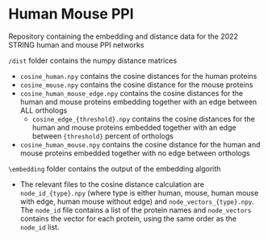 # Human Mouse PPI

Repository containing the embedding and distance data for the 2022 STRING human and mouse PPI networks

`/dist` folder contains the numpy distance matrices
- `cosine_human.npy` contains the cosine distances for the human proteins
- `cosine_mouse.npy` contains the cosine distance for the mouse proteins
- `cosine_human_mouse_edge.npy` contains the cosine distances for the human and mouse proteins embedding together with an edge between ALL orthologs
    - `cosine_edge_{threshold}.npy` contains the cosine distances for the human and mouse proteins embedded together with an edge between `{threshold}` percent of orthologs
- `cosine_human_mouse.npy` contains the cosine distance for the human and mouse proteins embedded together with no edge between orthologs

`\embedding` folder contains the output of the embedding algorith
- The relevant files to the cosine distance calculation are `node_id_{type}.npy` (where type is either human, mouse, human mouse with edge, human mouse without edge) and `node_vectors_{type}.npy`. The `node_id` file contains a list of the protein names and `node_vectors` contains the vector for each protein, using the same order as the `node_id` list.  
